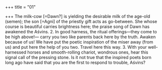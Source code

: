 +++
title = "01"

+++
The milk-cow [=Dawn?] is yielding the desirable milk of the age-old  (semen); the son [=Agni] of the priestly gift acts as go-between.
She whose course is beautiful carries brightness here; the praise song of  Dawn has awakened the Aśvins. 2. In good harness, the ritual offerings—they come to be high above!— carry you two like parents back here by the truth.
Awaken because of us! We have put the poetic inspiration of the miser  away (from us) and put here the help of you two. Travel here this way. 3. With your well-harnessed horses and smooth-rolling chariot, wondrous  ones, hear this signal call of the pressing stone.
Is it not true that the inspired poets born long ago have said that you are  the first to respond to trouble, Aśvins?